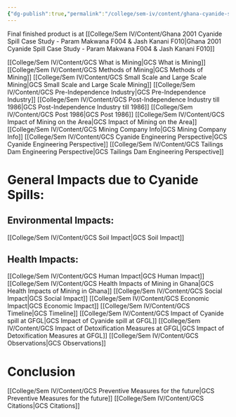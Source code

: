 ```yaml
---
{"dg-publish":true,"permalink":"/college/sem-iv/content/ghana-cyanide-spill-case-study-2001-param-makwana-f004-and-jash-kanani-f010/"}
---
```



Final finished product is at [[College/Sem IV/Content/Ghana 2001 Cyanide Spill Case Study - Param Makwana F004 & Jash Kanani F010\|Ghana 2001 Cyanide Spill Case Study - Param Makwana F004 & Jash Kanani F010]]


[[College/Sem IV/Content/GCS What is Mining\|GCS What is Mining]]
[[College/Sem IV/Content/GCS Methods of Mining\|GCS Methods of Mining]]
[[College/Sem IV/Content/GCS Small Scale and Large Scale Mining\|GCS Small Scale and Large Scale Mining]]
[[College/Sem IV/Content/GCS Pre-Independence Industry\|GCS Pre-Independence Industry]]
[[College/Sem IV/Content/GCS Post-Independence Industry till 1986\|GCS Post-Independence Industry till 1986]]
[[College/Sem IV/Content/GCS Post 1986\|GCS Post 1986]]
[[College/Sem IV/Content/GCS Impact of Mining on the Area\|GCS Impact of Mining on the Area]]
[[College/Sem IV/Content/GCS Mining Company Info\|GCS Mining Company Info]]
[[College/Sem IV/Content/GCS Cyanide Engineering Perspective\|GCS Cyanide Engineering Perspective]]
[[College/Sem IV/Content/GCS Tailings Dam Engineering Perspective\|GCS Tailings Dam Engineering Perspective]]

# General Impacts due to Cyanide Spills:

## Environmental Impacts:

[[College/Sem IV/Content/GCS Soil Impact\|GCS Soil Impact]]
## Health Impacts:
[[College/Sem IV/Content/GCS Human Impact\|GCS Human Impact]]
[[College/Sem IV/Content/GCS Health Impacts of Mining in Ghana\|GCS Health Impacts of Mining in Ghana]]
[[College/Sem IV/Content/GCS Social Impact\|GCS Social Impact]]
[[College/Sem IV/Content/GCS Economic Impact\|GCS Economic Impact]]
[[College/Sem IV/Content/GCS Timeline\|GCS Timeline]]
[[College/Sem IV/Content/GCS Impact of Cyanide spill at GFGL\|GCS Impact of Cyanide spill at GFGL]]
[[College/Sem IV/Content/GCS Impact of Detoxification Measures at GFGL\|GCS Impact of Detoxification Measures at GFGL]]
[[College/Sem IV/Content/GCS Observations\|GCS Observations]]
# Conclusion

[[College/Sem IV/Content/GCS Preventive Measures for the future\|GCS Preventive Measures for the future]]
[[College/Sem IV/Content/GCS Citations\|GCS Citations]]